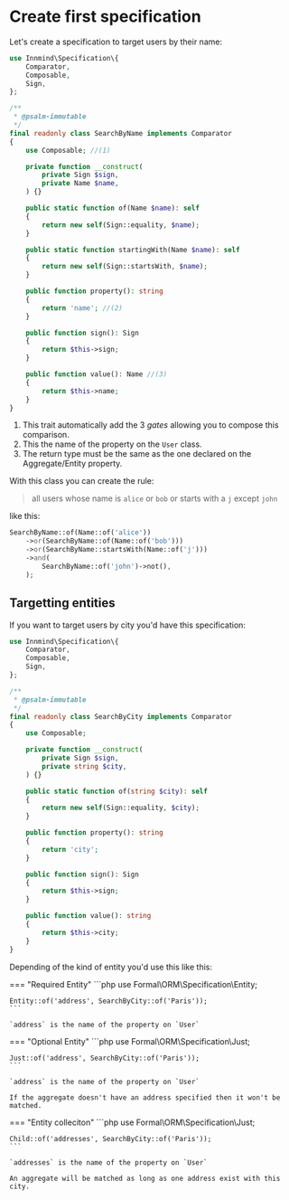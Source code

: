 # Create first specification

Let's create a specification to target users by their name:

```php title="SearchByName.php"
use Innmind\Specification\{
    Comparator,
    Composable,
    Sign,
};

/**
 * @psalm-immutable
 */
final readonly class SearchByName implements Comparator
{
    use Composable; //(1)

    private function __construct(
        private Sign $sign,
        private Name $name,
    ) {}

    public static function of(Name $name): self
    {
        return new self(Sign::equality, $name);
    }

    public static function startingWith(Name $name): self
    {
        return new self(Sign::startsWith, $name);
    }

    public function property(): string
    {
        return 'name'; //(2)
    }

    public function sign(): Sign
    {
        return $this->sign;
    }

    public function value(): Name //(3)
    {
        return $this->name;
    }
}
```

1. This trait automatically add the 3 _gates_ allowing you to compose this comparison.
2. This the name of the property on the `User` class.
3. The return type must be the same as the one declared on the Aggregate/Entity property.

With this class you can create the rule:

> all users whose name is `alice` or `bob` or starts with a `j` except `john`

like this:

```php
SearchByName::of(Name::of('alice'))
    ->or(SearchByName::of(Name::of('bob')))
    ->or(SearchByName::startsWith(Name::of('j')))
    ->and(
        SearchByName::of('john')->not(),
    );
```

## Targetting entities

If you want to target users by city you'd have this specification:

```php title="SearchByCity.php"
use Innmind\Specification\{
    Comparator,
    Composable,
    Sign,
};

/**
 * @psalm-immutable
 */
final readonly class SearchByCity implements Comparator
{
    use Composable;

    private function __construct(
        private Sign $sign,
        private string $city,
    ) {}

    public static function of(string $city): self
    {
        return new self(Sign::equality, $city);
    }

    public function property(): string
    {
        return 'city';
    }

    public function sign(): Sign
    {
        return $this->sign;
    }

    public function value(): string
    {
        return $this->city;
    }
}
```

Depending of the kind of entity you'd use this like this:

=== "Required Entity"
    ```php
    use Formal\ORM\Specification\Entity;

    Entity::of('address', SearchByCity::of('Paris'));
    ```

    `address` is the name of the property on `User`

=== "Optional Entity"
    ```php
    use Formal\ORM\Specification\Just;

    Just::of('address', SearchByCity::of('Paris'));
    ```

    `address` is the name of the property on `User`

    If the aggregate doesn't have an address specified then it won't be matched.

=== "Entity colleciton"
    ```php
    use Formal\ORM\Specification\Just;

    Child::of('addresses', SearchByCity::of('Paris'));
    ```

    `addresses` is the name of the property on `User`

    An aggregate will be matched as long as one address exist with this city.
